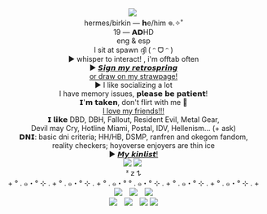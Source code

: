 <div align="center">
	<img src="https://64.media.tumblr.com/fa20c1060ba45602acd177e8cca9fa38/7173e688e7dc2e36-1c/s640x960/4c7e88af8e898891e32f4fb8d95327f6990f3a70.pnj">
‎
</div> <div align="center"> hermes/birkin — 𝗵e/him 𖦹.✧˚</div>
</div> <div align="center"> 19 — 𝗔𝗗HD</div>
</div> <div align="center"> eng & esp</div>
</div> <div align="center"> I sit at spawn  ദ്ദി ( ᵔ ᗜ ᵔ )
        </div>
</div> <div align="center"> ► whisper to interact! , i'm offtab often </div>
</div>
<div align="center">
    ► <a href="https://retrospring.net/@xerosene">𝙎𝙞𝙜𝙣 𝙢𝙮 𝙧𝙚𝙩𝙧𝙤𝙨𝙥𝙧𝙞𝙣𝙜 </a>
</div>
<div align="center">
     <a href="https://xerosene.straw.page/sillyahh">or draw on my strawpage!</a>
</div>
</div> <div align="center"> ► I like socializing a lot </div>
</div> <div align="center"> I have memory issues, 𝗽𝗹𝗲𝗮𝘀𝗲 𝗯𝗲 𝗽𝗮𝘁𝗶𝗲𝗻𝘁! </div>
</div> <div align="center"> 𝗜'𝗺 𝘁𝗮𝗸𝗲𝗻, don't flirt with me 🙏 </div>
<div align="center">
     <a href="https://rentry.co/1-800-BIOHAZARD">I love my friends!!! </a>
</div>
</div> <div align="center"> 𝗜 𝗹𝗶𝗸𝗲 DBD, DBH, Fallout, Resident Evil, Metal Gear, </div>
</div> <div align="center"> Devil may Cry, Hotline Miami, Postal, IDV, Hellenism... (+ ask) </div>
</div> <div align="center"> 𝗗𝗡𝗜: basic dni criteria; HH/HB, DSMP, ranfren and okegom fandom,</div>
</div> <div align="center"> reality checkers; hoyoverse enjoyers are thin ice </div>
<div align="center">
    ► <a href="https://rentry.co/NEXTSTOPARMAGEDDON">𝙈𝙮 𝙠𝙞𝙣𝙡𝙞𝙨𝙩! </a>
<div align="center">
	<img src="https://github.com/xerosene/xerosene/assets/132354142/ebfbd1d9-ef27-4422-b76f-89d776966110"> <img src="https://i.postimg.cc/jSHDWkt4/Untitled512-20220917095323.png">
‎</div> <div align="center">ᶻ 𝗓 𐰁  </div>
</div> <div align="center"> + ° .  ๑・° ⊹ . + ° .  ๑・° ⊹ . + ° .  ๑・° ° .  ๑・° ⊹ . + ° .  ๑・° ⊹ . + ° .  ๑・°  ⊹ . +</a>
</div>
	<div align="center">
    <img src="https://i.ibb.co/YRy0Twr/tumblr-0daff9c85b9b87d61e1a610bdf5b6805-daeeae6b-640-1-1.jpg" style="display: inline-block; margin-right: 10px;">
    <img src="https://i.ibb.co/RcnLztc/tumblr-0fe158ba1f41b6aa8d025efc5d3d097c-ebde1603-1280.jpg" style="display: inline-block; margin-right: 10px;">
    <img src="https://i.ibb.co/Vtsngy2/tumblr-3fc5566659a2e74bc4864c5dc8ba29d0-f4b8beab-640.jpg" style="display: inline-block;">
<div align="center">
    <img src="https://i.ibb.co/Khq1CTg/tumblr-388f2058d6c7bd8ae8f2c457dbf1c870-a78eb802-1280.jpg" style="display: inline-block; margin-right: 10px;">
    <img src="https://i.ibb.co/V2TLC5k/tumblr-1f09aef4a6dceaa06783a616acdc3890-0f513f40-1280.jpg" style="display: inline-block; margin-right: 10px;">
    <img src="https://i.ibb.co/jyr1HF8/tumblr-a71d0b12d809c306b7d0590dd7c5f798-c66419dc-400.jpg" style="display: inline-block;">
<img src="https://i.ibb.co/P1r10Z5/tumblr-d9f9f41eebed220cdf762b359345ceb9-9f99a20b-2048-1.png">
